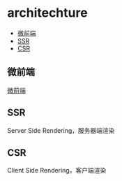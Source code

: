 # architechture

- [微前端](#微前端)
- [SSR](#ssr)
- [CSR](#csr)

## 微前端

[微前端](./MicroFrontend.md)

## SSR

Server Side Rendering，服务器端渲染

## CSR

Client Side Rendering，客户端渲染
